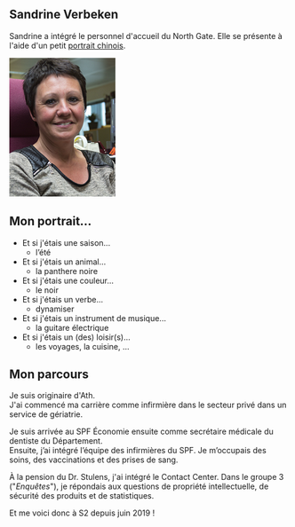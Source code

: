 <link rel="stylesheet" href="S2.css">
<link rel="stylesheet" href="foghorn2.css">

## Sandrine Verbeken 

Sandrine a intégré le personnel d'accueil du North Gate. Elle se présente à l'aide d'un petit [portrait chinois](https://fr.wikipedia.org/wiki/Portrait_chinois).

![](Sandrine.png)

## Mon portrait...

* Et si j'étais une saison... 
    * l’été
* Et si j'étais un animal...
    * la panthere noire
* Et si j'étais une couleur...
    * le noir
* Et si j'étais un verbe...
    * dynamiser
* Et si j'étais un instrument de musique...
    * la guitare électrique
* Et si j'étais un (des) loisir(s)...
    * les voyages, la cuisine, ...

## Mon parcours 

Je suis originaire d'Ath.  
J'ai commencé ma carrière comme infirmière dans le secteur privé dans un service de gériatrie.  

Je suis arrivée au SPF &Eacute;conomie ensuite comme secrétaire médicale du dentiste du Département.  
Ensuite, j’ai intégré l’équipe des infirmières du SPF. Je m’occupais des soins, des vaccinations et des prises de sang.  

&Agrave; la pension du Dr. Stulens, j'ai intégré le Contact Center. Dans le groupe 3 ("*Enquêtes*"), je répondais aux questions de propriété intellectuelle, de sécurité des produits et de statistiques.  

Et me voici donc à S2 depuis juin 2019 !